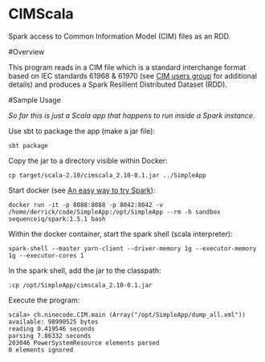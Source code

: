 CIMScala
======

Spark access to Common Information Model (CIM) files as an RDD.

#Overview

This program reads in a CIM file which is a 
standard interchange format based on IEC standards 61968 & 61970
(see [CIM users group](http://cimug.ucaiug.org/default.aspx) for additional details)
and produces a Spark Resilient Distributed Dataset (RDD).

#Sample Usage

_So far this is just a Scala app that happens to run inside a Spark instance._ 

Use sbt to package the app (make a jar file):

`sbt package`

Copy the jar to a directory visible within Docker:

`cp target/scala-2.10/cimscala_2.10-0.1.jar ../SimpleApp` 

Start docker (see [An easy way to try Spark](https://hub.docker.com/r/sequenceiq/spark/ "sequenceiq/spark")):

`docker run -it -p 8088:8088 -p 8042:8042 -v /home/derrick/code/SimpleApp:/opt/SimpleApp --rm -h sandbox sequenceiq/spark:1.5.1 bash` 

Within the docker container, start the spark shell (scala interpreter):

`spark-shell --master yarn-client --driver-memory 1g --executor-memory 1g --executor-cores 1` 

In the spark shell, add the jar to the classpath:

`:cp /opt/SimpleApp/cimscala_2.10-0.1.jar` 

Execute the program:


	scala> ch.ninecode.CIM.main (Array("/opt/SimpleApp/dump_all.xml")) 
	available: 98990525 bytes
	reading 0.419546 seconds
	parsing 7.86332 seconds
	203046 PowerSystemResource elements parsed
	0 elements ignored

